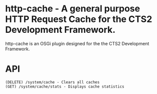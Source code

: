 http-cache - A general purpose HTTP Request Cache for the CTS2 Development Framework.
======================

http-cache is an OSGi plugin designed for the the CTS2 Development Framework.

API
===
	(DELETE) /system/cache - Clears all caches
	(GET) /system/cache/stats - Displays cache statistics


